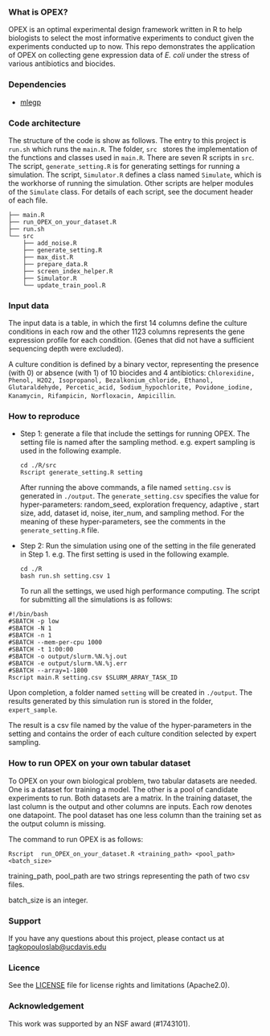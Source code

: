 ### What is OPEX?

OPEX is an optimal experimental design framework written in R to help biologists to select the most informative experiments to conduct given the experiments conducted up to now. This repo demonstrates the application of OPEX on collecting gene expression data of <em>E. coli</em> under the stress of various antibiotics and biocides.

### Dependencies
* [mlegp](https://cran.r-project.org/web/packages/mlegp/index.html)

### Code architecture
The structure of the code is show as follows. The entry to this project is ```run.sh``` which runs the ```main.R```. The folder, ```src ```  stores the implementation of the functions and classes used in ```main.R```.  There are seven R scripts in ```src```. The script, ```generate_setting.R``` is for generating settings for running a simulation. The script, ```Simulator.R``` defines a class named ```Simulate```, which is the workhorse of running the simulation. Other scripts are helper modules of the ```Simulate``` class. For details of each script, see the document header of each file.

```
├── main.R
├── run_OPEX_on_your_dataset.R
├── run.sh
└── src
    ├── add_noise.R
    ├── generate_setting.R
    ├── max_dist.R
    ├── prepare_data.R
    ├── screen_index_helper.R
    ├── Simulator.R
    └── update_train_pool.R
```

### Input data
The input data is a table, in which the first 14 columns define the culture conditions in each row and the other 1123 columns represents the gene expression profile for each condition. (Genes that did not have a sufficient sequencing depth were excluded). 

A culture condition is defined by a binary vector, representing the presence (with 0) or absence (with 1) of 10 biocides and 4 antibiotics: ```Chlorexidine, Phenol, H2O2, Isopropanol, Bezalkonium_chloride, Ethanol, Glutaraldehyde, Percetic_acid, Sodium_hypochlorite, Povidone_iodine, Kanamycin, Rifampicin, Norfloxacin, Ampicillin```.

### How to reproduce
* Step 1: generate a file that include the settings for running OPEX. The setting file is named after the sampling method. e.g. expert sampling is used in the following example.
  ```
  cd ./R/src
  Rscript generate_setting.R setting
  ```
  After running the above commands, a file named ```setting.csv``` is generated in ```./output```. The ```generate_setting.csv``` specifies the value for hyper-parameters: random_seed, exploration frequency, adaptive , start size, add, dataset id, noise, iter_num, and sampling method. For the meaning of these hyper-parameters, see the comments in the ```generate_setting.R``` file.

* Step 2: Run the simulation using one of the setting in the file generated in Step 1. e.g. The first setting is used in the following example.
  ```
  cd ./R
  bash run.sh setting.csv 1
  ```
  To run all the settings, we used high performance computing. The script for submitting all the simulations is as follows:
```
#!/bin/bash
#SBATCH -p low
#SBATCH -N 1
#SBATCH -n 1
#SBATCH --mem-per-cpu 1000
#SBATCH -t 1:00:00
#SBATCH -o output/slurm.%N.%j.out
#SBATCH -e output/slurm.%N.%j.err
#SBATCH --array=1-1800
Rscript main.R setting.csv $SLURM_ARRAY_TASK_ID 
```

Upon completion, a folder named ```setting``` will be created in ```./output```.  The results generated by this simulation run is stored in the folder, ```expert_sample```.

The result is a csv file named by the value of the hyper-parameters in the setting and contains the order of each culture condition selected by expert sampling.



### How to run OPEX on your own tabular dataset

To OPEX on your own biological problem, two tabular datasets are needed. One is a dataset for training a model. The other is a pool of candidate experiments to run. Both datasets are a matrix. In the training  dataset, the last column is the output and other columns are inputs. Each row denotes one datapoint. The pool dataset has one less column than the training set as the output column is missing.  

The command to run OPEX is as follows:

```Rscript  run_OPEX_on_your_dataset.R <training_path> <pool_path> <batch_size> ```

training_path, pool_path are two strings representing the path of two csv files.

batch_size is an integer.

### Support

If you have any questions about this project, please contact us at tagkopouloslab@ucdavis.edu


### Licence
See the [LICENSE](./LICENSE) file for license rights and limitations (Apache2.0).

### Acknowledgement
This work was supported by an NSF award (#1743101).


